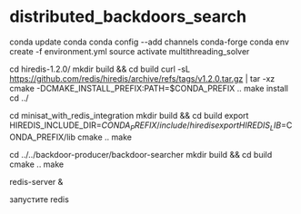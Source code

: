 # distributed_backdoors_search
conda update conda
conda config --add channels conda-forge
conda env create -f environment.yml
source activate multithreading_solver

cd hiredis-1.2.0/
mkdir build && cd build
curl -sL https://github.com/redis/hiredis/archive/refs/tags/v1.2.0.tar.gz | tar -xz
cmake -DCMAKE_INSTALL_PREFIX:PATH=$CONDA_PREFIX ..
make install
cd ../

cd minisat_with_redis_integration
mkdir build && cd build
export HIREDIS_INCLUDE_DIR=$CONDA_PREFIX/include/hiredis
export HIREDIS_LIB=$CONDA_PREFIX/lib
cmake ..
make

cd ../../backdoor-producer/backdoor-searcher
mkdir build && cd build
cmake ..
make

redis-server &

запустите redis
